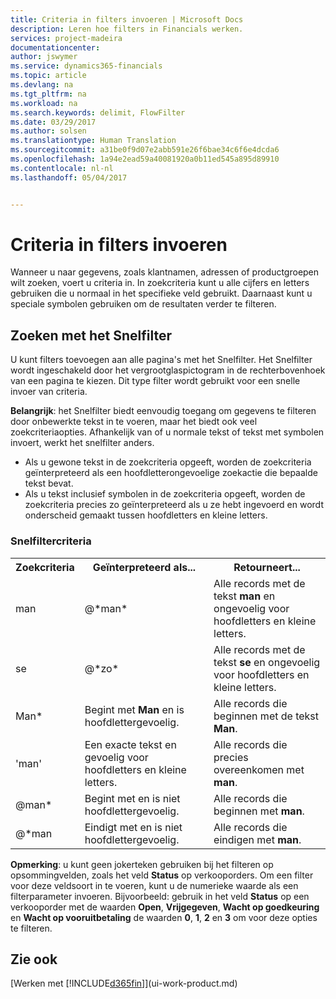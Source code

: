 ```yaml
---
title: Criteria in filters invoeren | Microsoft Docs
description: Leren hoe filters in Financials werken.
services: project-madeira
documentationcenter: 
author: jswymer
ms.service: dynamics365-financials
ms.topic: article
ms.devlang: na
ms.tgt_pltfrm: na
ms.workload: na
ms.search.keywords: delimit, FlowFilter
ms.date: 03/29/2017
ms.author: solsen
ms.translationtype: Human Translation
ms.sourcegitcommit: a31be0f9d07e2abb591e26f6bae34c6f6e4dcda6
ms.openlocfilehash: 1a94e2ead59a40081920a0b11ed545a895d89910
ms.contentlocale: nl-nl
ms.lasthandoff: 05/04/2017


---
```

# <a name="entering-criteria-in-filters"></a>Criteria in filters invoeren
Wanneer u naar gegevens, zoals klantnamen, adressen of productgroepen wilt zoeken, voert u criteria in. In zoekcriteria kunt u alle cijfers en letters gebruiken die u normaal in het specifieke veld gebruikt. Daarnaast kunt u speciale symbolen gebruiken om de resultaten verder te filteren.

## <a name="searching-using-the-quick-filter"></a>Zoeken met het Snelfilter
U kunt filters toevoegen aan alle pagina's met het Snelfilter. Het Snelfilter wordt ingeschakeld door het vergrootglaspictogram in de rechterbovenhoek van een pagina te kiezen. Dit type filter wordt gebruikt voor een snelle invoer van criteria.

**Belangrijk**: het Snelfilter biedt eenvoudig toegang om gegevens te filteren door onbewerkte tekst in te voeren, maar het biedt ook veel zoekcriteriaopties. Afhankelijk van of u normale tekst of tekst met symbolen invoert, werkt het snelfilter anders.  

* Als u gewone tekst in de zoekcriteria opgeeft, worden de zoekcriteria geïnterpreteerd als een hoofdletterongevoelige zoekactie die bepaalde tekst bevat.  
* Als u tekst inclusief symbolen in de zoekcriteria opgeeft, worden de zoekcriteria precies zo geïnterpreteerd als u ze hebt ingevoerd en wordt onderscheid gemaakt tussen hoofdletters en kleine letters.

### <a name="quick-filter-criteria"></a>Snelfiltercriteria
<!-- html syntax because symbols conflict with MarkDown syntax -->
<TABLE>
  <TR>
    <TH>Zoekcriteria</TH>
    <TH>Geïnterpreteerd als...</TH>
    <TH>Retourneert...</TH>
  </TR>
  <TR>
    <TD>man</TD>
    <TD>@&#42;man&#42;</TD>
    <TD>Alle records met de tekst <b>man</b> en ongevoelig voor hoofdletters en kleine letters.</TD>
  </TR>
  <TR>
    <TD>se</TD>
    <TD>@&#42;zo&#42;</TD>
    <TD>Alle records met de tekst <b>se</b> en ongevoelig voor hoofdletters en kleine letters.</TD>
  </TR>
  <TR>
    <TD>Man&#42;</TD>
    <TD>Begint met <b>Man</b> en is hoofdlettergevoelig.</TD>
    <TD>Alle records die beginnen met de tekst <b>Man</b>.</TD>
  </TR>
  <TR>
    <TD>'man'</TD>
    <TD>Een exacte tekst en gevoelig voor hoofdletters en kleine letters.</TD>
    <TD>Alle records die precies overeenkomen met <b>man</b>.</TD>
  </TR>
  <TR>
    <TD>@man* </TD>
    <TD>Begint met en is niet hoofdlettergevoelig.</TD>
    <TD>Alle records die beginnen met <b>man</b>.</TD>
  </TR>
    <TR>
    <TD>@&#42;man</TD>
    <TD>Eindigt met en is niet hoofdlettergevoelig.</TD>
    <TD>Alle records die eindigen met <b>man</b>.</TD>
  </TR>
</TABLE>

**Opmerking**: u kunt geen jokerteken gebruiken bij het filteren op opsommingvelden, zoals het veld **Status** op verkooporders. Om een filter voor deze veldsoort in te voeren, kunt u de numerieke waarde als een filterparameter invoeren. Bijvoorbeeld: gebruik in het veld **Status** op een verkooporder met de waarden **Open**, **Vrijgegeven**, **Wacht op goedkeuring** en **Wacht op vooruitbetaling** de waarden **0**, **1**, **2** en **3** om voor deze opties te filteren.  

## <a name="see-also"></a>Zie ook
[Werken met [!INCLUDE[d365fin](includes/d365fin_md.md)]](ui-work-product.md)

